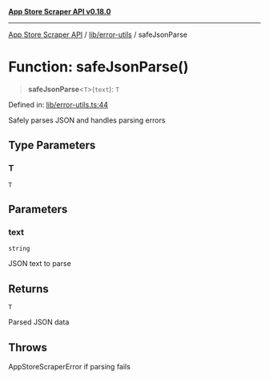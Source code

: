 [**App Store Scraper API v0.18.0**](../../../README.md)

***

[App Store Scraper API](../../../modules.md) / [lib/error-utils](../README.md) / safeJsonParse

# Function: safeJsonParse()

> **safeJsonParse**\<`T`\>(`text`): `T`

Defined in: [lib/error-utils.ts:44](https://github.com/facundoolano/app-store-scraper/blob/1e0c65b171e0bad4a38692c4616a992bb494cdd4/lib/error-utils.ts#L44)

Safely parses JSON and handles parsing errors

## Type Parameters

### T

`T`

## Parameters

### text

`string`

JSON text to parse

## Returns

`T`

Parsed JSON data

## Throws

AppStoreScraperError if parsing fails
